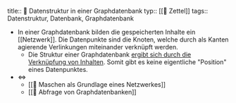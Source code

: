 title:: 📗 Datenstruktur in einer Graphdatenbank
typ:: [[📗 Zettel]] 
tags:: Datenstruktur, Datenbank, Graphdatenbank

- In einer Graphdatenbank bilden die gespeicherten Inhalte ein [[Netzwerk]]. Die Datenpunkte sind die Knoten, welche durch als Kanten agierende Verlinkungen miteinander verknüpft werden.
	- Die Struktur einer Graphdatenbank [ergibt sich durch die Verknüpfung von Inhalten](((61541fa5-a199-4394-8a85-bdba147b4d61))). Somit gibt es keine eigentliche "Position" eines Datenpunktes.
- <=>
	- [[📗 Maschen als Grundlage eines Netzwerkes]]
	- [[📗 Abfrage von Graphdatenbanken]]